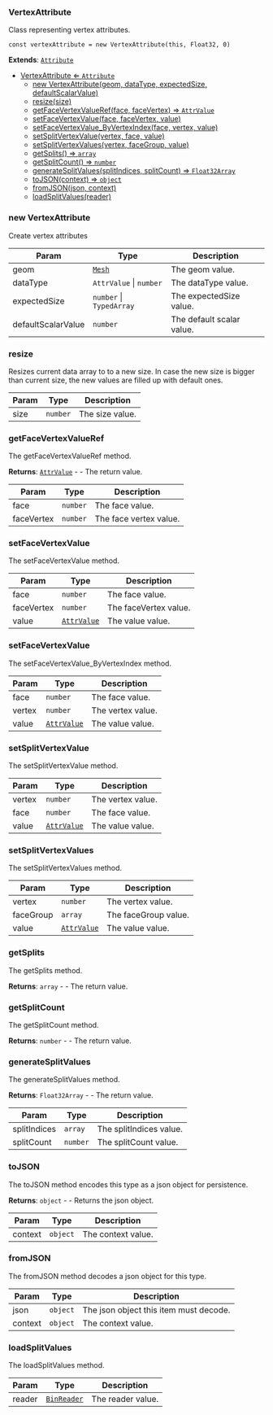 <a name="VertexAttribute"></a>

### VertexAttribute 
Class representing vertex attributes.

```
const vertexAttribute = new VertexAttribute(this, Float32, 0)
```


**Extends**: <code>[Attribute](api/SceneTree\Geometry\Attribute.md)</code>  

* [VertexAttribute ⇐ <code>Attribute</code>](#VertexAttribute)
    * [new VertexAttribute(geom, dataType, expectedSize, defaultScalarValue)](#new-VertexAttribute)
    * [resize(size)](#resize)
    * [getFaceVertexValueRef(face, faceVertex) ⇒ <code>AttrValue</code>](#getFaceVertexValueRef)
    * [setFaceVertexValue(face, faceVertex, value)](#setFaceVertexValue)
    * [setFaceVertexValue_ByVertexIndex(face, vertex, value)](#setFaceVertexValue_ByVertexIndex)
    * [setSplitVertexValue(vertex, face, value)](#setSplitVertexValue)
    * [setSplitVertexValues(vertex, faceGroup, value)](#setSplitVertexValues)
    * [getSplits() ⇒ <code>array</code>](#getSplits)
    * [getSplitCount() ⇒ <code>number</code>](#getSplitCount)
    * [generateSplitValues(splitIndices, splitCount) ⇒ <code>Float32Array</code>](#generateSplitValues)
    * [toJSON(context) ⇒ <code>object</code>](#toJSON)
    * [fromJSON(json, context)](#fromJSON)
    * [loadSplitValues(reader)](#loadSplitValues)

<a name="new_VertexAttribute_new"></a>

### new VertexAttribute
Create vertex attributes


| Param | Type | Description |
| --- | --- | --- |
| geom | <code>[Mesh](api/SceneTree\Geometry\Mesh.md)</code> | The geom value. |
| dataType | <code>AttrValue</code> \| <code>number</code> | The dataType value. |
| expectedSize | <code>number</code> \| <code>TypedArray</code> | The expectedSize value. |
| defaultScalarValue | <code>number</code> | The default scalar value. |

<a name="VertexAttribute+resize"></a>

### resize
Resizes current data array to to a new size.
In case the new size is bigger than current size, the new values are filled up with default ones.



| Param | Type | Description |
| --- | --- | --- |
| size | <code>number</code> | The size value. |

<a name="VertexAttribute+getFaceVertexValueRef"></a>

### getFaceVertexValueRef
The getFaceVertexValueRef method.


**Returns**: <code>[AttrValue](api/Math\AttrValue.md)</code> - - The return value.  

| Param | Type | Description |
| --- | --- | --- |
| face | <code>number</code> | The face value. |
| faceVertex | <code>number</code> | The face vertex value. |

<a name="VertexAttribute+setFaceVertexValue"></a>

### setFaceVertexValue
The setFaceVertexValue method.



| Param | Type | Description |
| --- | --- | --- |
| face | <code>number</code> | The face value. |
| faceVertex | <code>number</code> | The faceVertex value. |
| value | <code>[AttrValue](api/Math\AttrValue.md)</code> | The value value. |

<a name="VertexAttribute+setFaceVertexValue_ByVertexIndex"></a>

### setFaceVertexValue
The setFaceVertexValue_ByVertexIndex method.



| Param | Type | Description |
| --- | --- | --- |
| face | <code>number</code> | The face value. |
| vertex | <code>number</code> | The vertex value. |
| value | <code>[AttrValue](api/Math\AttrValue.md)</code> | The value value. |

<a name="VertexAttribute+setSplitVertexValue"></a>

### setSplitVertexValue
The setSplitVertexValue method.



| Param | Type | Description |
| --- | --- | --- |
| vertex | <code>number</code> | The vertex value. |
| face | <code>number</code> | The face value. |
| value | <code>[AttrValue](api/Math\AttrValue.md)</code> | The value value. |

<a name="VertexAttribute+setSplitVertexValues"></a>

### setSplitVertexValues
The setSplitVertexValues method.



| Param | Type | Description |
| --- | --- | --- |
| vertex | <code>number</code> | The vertex value. |
| faceGroup | <code>array</code> | The faceGroup value. |
| value | <code>[AttrValue](api/Math\AttrValue.md)</code> | The value value. |

<a name="VertexAttribute+getSplits"></a>

### getSplits
The getSplits method.


**Returns**: <code>array</code> - - The return value.  
<a name="VertexAttribute+getSplitCount"></a>

### getSplitCount
The getSplitCount method.


**Returns**: <code>number</code> - - The return value.  
<a name="VertexAttribute+generateSplitValues"></a>

### generateSplitValues
The generateSplitValues method.


**Returns**: <code>Float32Array</code> - - The return value.  

| Param | Type | Description |
| --- | --- | --- |
| splitIndices | <code>array</code> | The splitIndices value. |
| splitCount | <code>number</code> | The splitCount value. |

<a name="VertexAttribute+toJSON"></a>

### toJSON
The toJSON method encodes this type as a json object for persistence.


**Returns**: <code>object</code> - - Returns the json object.  

| Param | Type | Description |
| --- | --- | --- |
| context | <code>object</code> | The context value. |

<a name="VertexAttribute+fromJSON"></a>

### fromJSON
The fromJSON method decodes a json object for this type.



| Param | Type | Description |
| --- | --- | --- |
| json | <code>object</code> | The json object this item must decode. |
| context | <code>object</code> | The context value. |

<a name="VertexAttribute+loadSplitValues"></a>

### loadSplitValues
The loadSplitValues method.



| Param | Type | Description |
| --- | --- | --- |
| reader | <code>[BinReader](api/SceneTree\BinReader.md)</code> | The reader value. |

